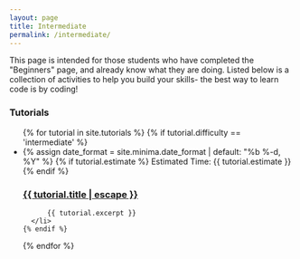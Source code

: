 ```yaml
---
layout: page
title: Intermediate
permalink: /intermediate/
---
```


This page is intended for those students who have completed the "Beginners"
page, and already know what they are doing. Listed below is a collection of
activities to help you build your skills- the best way to learn code is by
coding!

### Tutorials
<ul class="post-list">
  {% for tutorial in site.tutorials %}
    {% if tutorial.difficulty == 'intermediate' %}
      <li>
        {% assign date_format = site.minima.date_format | default: "%b %-d, %Y" %}
          {% if tutorial.estimate %} <span class="post-meta">Estimated Time: {{ tutorial.estimate }}</span> {% endif %}
          <h3>
            <a class="post-link" href="{{ tutorial.url | relative_url }}">
              {{ tutorial.title | escape }}
            </a>
          </h3>

          {{ tutorial.excerpt }}
      </li>
    {% endif %}
  {% endfor %}
</ul>

